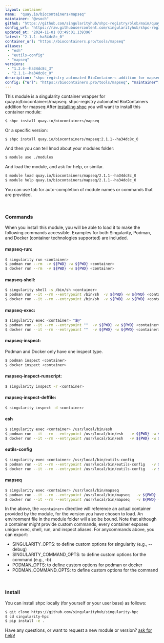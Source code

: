 ```yaml
---
layout: container
name:  "quay.io/biocontainers/mapseq"
maintainer: "@vsoch"
github: "https://github.com/singularityhub/shpc-registry/blob/main/quay.io/biocontainers/mapseq/container.yaml"
config_url: "https://raw.githubusercontent.com/singularityhub/shpc-registry/main/quay.io/biocontainers/mapseq/container.yaml"
updated_at: "2024-11-01 03:49:01.139396"
latest: "2.1.1--ha34dc8c_0"
container_url: "https://biocontainers.pro/tools/mapseq"
aliases:
 - "esh"
 - "eutils-config"
 - "mapseq"
versions:
 - "1.2.6--ha34dc8c_3"
 - "2.1.1--ha34dc8c_0"
description: "shpc-registry automated BioContainers addition for mapseq"
config: {"url": "https://biocontainers.pro/tools/mapseq", "maintainer": "@vsoch", "description": "shpc-registry automated BioContainers addition for mapseq", "latest": {"2.1.1--ha34dc8c_0": "sha256:326574bdad0e3e393976f93dd8d53077bf3d89d34c3d693dc0b996fa2de2bf00"}, "tags": {"1.2.6--ha34dc8c_3": "sha256:57426f4ee51d1bf56dc9ac01f2e1d34b6cb5b34992a7feb5a302b24f7d5f5fe2", "2.1.1--ha34dc8c_0": "sha256:326574bdad0e3e393976f93dd8d53077bf3d89d34c3d693dc0b996fa2de2bf00"}, "docker": "quay.io/biocontainers/mapseq", "aliases": {"esh": "/usr/local/bin/esh", "eutils-config": "/usr/local/bin/eutils-config", "mapseq": "/usr/local/bin/mapseq"}}
---
```


This module is a singularity container wrapper for quay.io/biocontainers/mapseq.
shpc-registry automated BioContainers addition for mapseq
After [installing shpc](#install) you will want to install this container module:


```bash
$ shpc install quay.io/biocontainers/mapseq
```

Or a specific version:

```bash
$ shpc install quay.io/biocontainers/mapseq:2.1.1--ha34dc8c_0
```

And then you can tell lmod about your modules folder:

```bash
$ module use ./modules
```

And load the module, and ask for help, or similar.

```bash
$ module load quay.io/biocontainers/mapseq/2.1.1--ha34dc8c_0
$ module help quay.io/biocontainers/mapseq/2.1.1--ha34dc8c_0
```

You can use tab for auto-completion of module names or commands that are provided.

<br>

### Commands

When you install this module, you will be able to load it to make the following commands accessible.
Examples for both Singularity, Podman, and Docker (container technologies supported) are included.

#### mapseq-run:

```bash
$ singularity run <container>
$ podman run --rm  -v ${PWD} -w ${PWD} <container>
$ docker run --rm  -v ${PWD} -w ${PWD} <container>
```

#### mapseq-shell:

```bash
$ singularity shell -s /bin/sh <container>
$ podman run --it --rm --entrypoint /bin/sh  -v ${PWD} -w ${PWD} <container>
$ docker run --it --rm --entrypoint /bin/sh  -v ${PWD} -w ${PWD} <container>
```

#### mapseq-exec:

```bash
$ singularity exec <container> "$@"
$ podman run --it --rm --entrypoint ""  -v ${PWD} -w ${PWD} <container> "$@"
$ docker run --it --rm --entrypoint ""  -v ${PWD} -w ${PWD} <container> "$@"
```

#### mapseq-inspect:

Podman and Docker only have one inspect type.

```bash
$ podman inspect <container>
$ docker inspect <container>
```

#### mapseq-inspect-runscript:

```bash
$ singularity inspect -r <container>
```

#### mapseq-inspect-deffile:

```bash
$ singularity inspect -d <container>
```


#### esh

```bash
$ singularity exec <container> /usr/local/bin/esh
$ podman run --it --rm --entrypoint /usr/local/bin/esh   -v ${PWD} -w ${PWD} <container> -c " $@"
$ docker run --it --rm --entrypoint /usr/local/bin/esh   -v ${PWD} -w ${PWD} <container> -c " $@"
```


#### eutils-config

```bash
$ singularity exec <container> /usr/local/bin/eutils-config
$ podman run --it --rm --entrypoint /usr/local/bin/eutils-config   -v ${PWD} -w ${PWD} <container> -c " $@"
$ docker run --it --rm --entrypoint /usr/local/bin/eutils-config   -v ${PWD} -w ${PWD} <container> -c " $@"
```


#### mapseq

```bash
$ singularity exec <container> /usr/local/bin/mapseq
$ podman run --it --rm --entrypoint /usr/local/bin/mapseq   -v ${PWD} -w ${PWD} <container> -c " $@"
$ docker run --it --rm --entrypoint /usr/local/bin/mapseq   -v ${PWD} -w ${PWD} <container> -c " $@"
```



In the above, the `<container>` directive will reference an actual container provided
by the module, for the version you have chosen to load. An environment file in the
module folder will also be bound. Note that although a container
might provide custom commands, every container exposes unique exec, shell, run, and
inspect aliases. For anycommands above, you can export:

 - SINGULARITY_OPTS: to define custom options for singularity (e.g., --debug)
 - SINGULARITY_COMMAND_OPTS: to define custom options for the command (e.g., -b)
 - PODMAN_OPTS: to define custom options for podman or docker
 - PODMAN_COMMAND_OPTS: to define custom options for the command

<br>

### Install

You can install shpc locally (for yourself or your user base) as follows:

```bash
$ git clone https://github.com/singularityhub/singularity-hpc
$ cd singularity-hpc
$ pip install -e .
```

Have any questions, or want to request a new module or version? [ask for help!](https://github.com/singularityhub/singularity-hpc/issues)